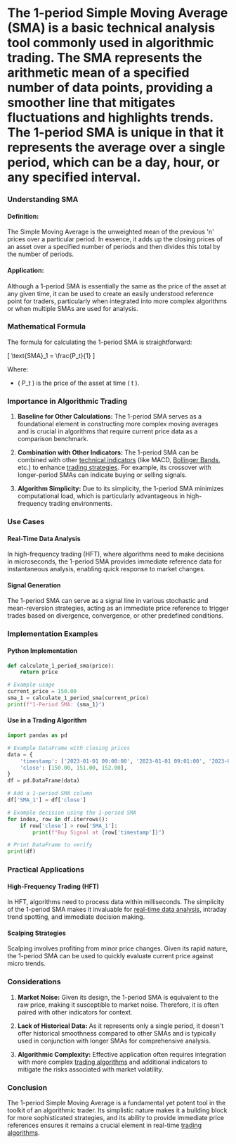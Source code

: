 # The 1-period Simple Moving Average (SMA) is a basic technical analysis tool commonly used in algorithmic trading. The SMA represents the arithmetic mean of a specified number of data points, providing a smoother line that mitigates fluctuations and highlights trends. The 1-period SMA is unique in that it represents the average over a single period, which can be a day, hour, or any specified interval.

### Understanding SMA

#### Definition:
The Simple Moving Average is the unweighted mean of the previous 'n' prices over a particular period. In essence, it adds up the closing prices of an asset over a specified number of periods and then divides this total by the number of periods.

#### Application:
Although a 1-period SMA is essentially the same as the price of the asset at any given time, it can be used to create an easily understood reference point for traders, particularly when integrated into more complex algorithms or when multiple SMAs are used for analysis.

### Mathematical Formula
The formula for calculating the 1-period SMA is straightforward:

\[ \text{SMA}_1 = \frac{P_t}{1} \]

Where:
- \( P_t \) is the price of the asset at time \( t \).

### Importance in Algorithmic Trading

1. **Baseline for Other Calculations:**
   The 1-period SMA serves as a foundational element in constructing more complex moving averages and is crucial in algorithms that require current price data as a comparison benchmark.

2. **Combination with Other Indicators:**
   The 1-period SMA can be combined with other [technical indicators](../t/technical_indicators.md) (like MACD, [Bollinger Bands](../b/bollinger_bands.md), etc.) to enhance [trading strategies](../t/trading_strategies.md). For example, its crossover with longer-period SMAs can indicate buying or selling signals.

3. **Algorithm Simplicity:**
   Due to its simplicity, the 1-period SMA minimizes computational load, which is particularly advantageous in high-frequency trading environments.

### Use Cases

#### Real-Time Data Analysis
In high-frequency trading (HFT), where algorithms need to make decisions in microseconds, the 1-period SMA provides immediate reference data for instantaneous analysis, enabling quick response to market changes.

#### Signal Generation
The 1-period SMA can serve as a signal line in various stochastic and mean-reversion strategies, acting as an immediate price reference to trigger trades based on divergence, convergence, or other predefined conditions.

### Implementation Examples

#### Python Implementation

```python
def calculate_1_period_sma(price):
    return price

# Example usage
current_price = 150.00
sma_1 = calculate_1_period_sma(current_price)
print(f"1-Period SMA: {sma_1}")
```

#### Use in a Trading Algorithm

```python
import pandas as pd

# Example DataFrame with closing prices
data = {
    'timestamp': ['2023-01-01 09:00:00', '2023-01-01 09:01:00', '2023-01-01 09:02:00'],
    'close': [150.00, 151.00, 152.00],
}
df = pd.DataFrame(data)

# Add a 1-period SMA column
df['SMA_1'] = df['close']

# Example decision using the 1-period SMA
for index, row in df.iterrows():
    if row['close'] > row['SMA_1']:
        print(f"Buy Signal at {row['timestamp']}")

# Print DataFrame to verify
print(df)
```

### Practical Applications

#### High-Frequency Trading (HFT)
In HFT, algorithms need to process data within milliseconds. The simplicity of the 1-period SMA makes it invaluable for [real-time data analysis](../r/real-time_data_analysis.md), intraday trend spotting, and immediate decision making.

#### Scalping Strategies
Scalping involves profiting from minor price changes. Given its rapid nature, the 1-period SMA can be used to quickly evaluate current price against micro trends.

### Considerations

1. **Market Noise:**
   Given its design, the 1-period SMA is equivalent to the raw price, making it susceptible to market noise. Therefore, it is often paired with other indicators for context.

2. **Lack of Historical Data:**
   As it represents only a single period, it doesn't offer historical smoothness compared to other SMAs and is typically used in conjunction with longer SMAs for comprehensive analysis.

3. **Algorithmic Complexity:**
   Effective application often requires integration with more complex [trading algorithms](../t/trading_algorithms.md) and additional indicators to mitigate the risks associated with market volatility.

### Conclusion

The 1-period Simple Moving Average is a fundamental yet potent tool in the toolkit of an algorithmic trader. Its simplistic nature makes it a building block for more sophisticated strategies, and its ability to provide immediate price references ensures it remains a crucial element in real-time [trading algorithms](../t/trading_algorithms.md).